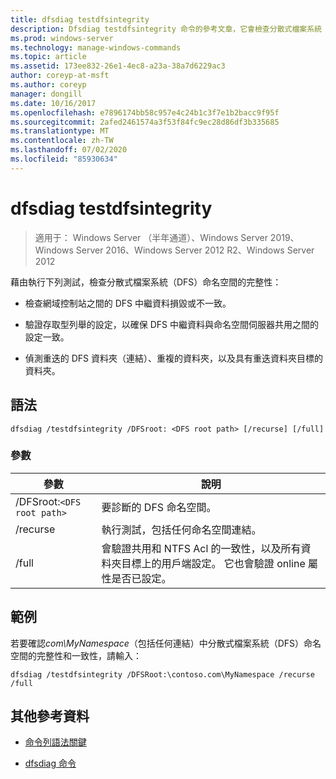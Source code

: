 ```yaml
---
title: dfsdiag testdfsintegrity
description: Dfsdiag testdfsintegrity 命令的參考文章，它會檢查分散式檔案系統（DFS）命名空間的完整性。
ms.prod: windows-server
ms.technology: manage-windows-commands
ms.topic: article
ms.assetid: 173ee832-26e1-4ec8-a23a-38a7d6229ac3
author: coreyp-at-msft
ms.author: coreyp
manager: dongill
ms.date: 10/16/2017
ms.openlocfilehash: e7896174bb58c957e4c24b1c3f7e1b2bacc9f95f
ms.sourcegitcommit: 2afed2461574a3f53f84fc9ec28d86df3b335685
ms.translationtype: MT
ms.contentlocale: zh-TW
ms.lasthandoff: 07/02/2020
ms.locfileid: "85930634"
---
```

# <a name="dfsdiag-testdfsintegrity"></a>dfsdiag testdfsintegrity

> 適用于： Windows Server （半年通道）、Windows Server 2019、Windows Server 2016、Windows Server 2012 R2、Windows Server 2012

藉由執行下列測試，檢查分散式檔案系統（DFS）命名空間的完整性：

- 檢查網域控制站之間的 DFS 中繼資料損毀或不一致。

- 驗證存取型列舉的設定，以確保 DFS 中繼資料與命名空間伺服器共用之間的設定一致。

- 偵測重迭的 DFS 資料夾（連結）、重複的資料夾，以及具有重迭資料夾目標的資料夾。

## <a name="syntax"></a>語法

```
dfsdiag /testdfsintegrity /DFSroot: <DFS root path> [/recurse] [/full]
```

### <a name="parameters"></a>參數

| 參數 | 說明 |
| --------- | ----------- |
| /DFSroot:`<DFS root path>` | 要診斷的 DFS 命名空間。 |
| /recurse | 執行測試，包括任何命名空間連結。 |
| /full | 會驗證共用和 NTFS Acl 的一致性，以及所有資料夾目標上的用戶端設定。 它也會驗證 online 屬性是否已設定。 |

## <a name="examples"></a>範例

若要確認*com\MyNamespace*（包括任何連結）中分散式檔案系統（DFS）命名空間的完整性和一致性，請輸入：

```
dfsdiag /testdfsintegrity /DFSRoot:\contoso.com\MyNamespace /recurse /full
```

## <a name="additional-references"></a>其他參考資料

- [命令列語法關鍵](command-line-syntax-key.md)

- [dfsdiag 命令](dfsdiag.md)
